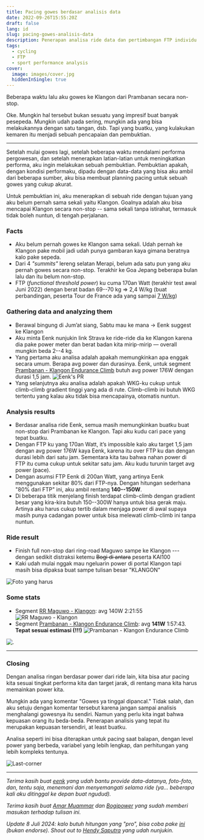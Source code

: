 ```yaml
---
title: Pacing gowes berdasar analisis data
date: 2022-09-26T15:55:20Z
draft: false
lang: id
slug: pacing-gowes-analisis-data
description: Penerapan analisa ride data dan pertimbangan FTP individu untuk pacing sebuah ride secara tepat.
tags:
  - cycling
  - FTP
  - sport performance analysis
cover:
  image: images/cover.jpg
  hiddenInSingle: true
---
```


Beberapa waktu lalu aku gowes ke Klangon dari Prambanan secara non-stop.

Oke. Mungkin hal tersebut bukan sesuatu yang impresif buat banyak pesepeda. Mungkin udah pada sering, mungkin ada yang bisa melakukannya dengan satu tangan, dsb. Tapi yang buatku, yang kulakukan kemaren itu menjadi sebuah pencapaian dan pembuktian.

---

Setelah mulai gowes lagi, setelah beberapa waktu mendalami performa pergowesan, dan setelah menerapkan latian-latian untuk meningkatkan performa, aku ingin melakukan sebuah pembuktian. Pembuktian apakah, dengan kondisi performaku, dipadu dengan data-data yang bisa aku ambil dari beberapa sumber, aku bisa membuat planning pacing untuk sebuah gowes yang cukup akurat.

Untuk pembuktian ini, aku menerapkan di sebuah ride dengan tujuan yang aku belum pernah sama sekali yaitu Klangon. Goalnya adalah aku bisa mencapai Klangon secara non-stop -- sama sekali tanpa istirahat, termasuk tidak boleh nuntun, di tengah perjalanan.

### Facts

- Aku belum pernah gowes ke Klangon sama sekali. Udah pernah ke Klangon pake mobil jadi udah punya gambaran kaya gimana beratnya kalo pake sepeda.
- Dari 4 _"summits"_ lereng selatan Merapi, belum ada satu pun yang aku pernah gowes secara non-stop. Terakhir ke Goa Jepang beberapa bulan lalu dan itu belum non-stop.
- FTP (_functional threshold power_) ku cuma 170an Watt (terakhir test awal Juni 2022) dengan berat badan 69--70 kg ⇒ 2,4 W/kg (buat perbandingan, peserta Tour de France ada yang sampai [7 W/kg](https://velo.outsideonline.com/road/road-racing/tour-de-france/the-power-numbers-at-this-years-tour-de-france-are-the-highest-in-the-modern-era-of-cycling/))

### Gathering data and analyzing them

- Berawal bingung di Jum’at siang, Sabtu mau ke mana → Eenk suggest ke Klangon
- Aku minta Eenk nunjukin link Strava ke ride-ride dia ke Klangon karena dia pake power meter dan berat badan kita mirip-mirip — overall mungkin beda 2--4 kg.
- Yang pertama aku analisa adalah apakah memungkinkan apa enggak secara umum. Berapa avg power dan durasinya. Eenk, untuk segment [Prambanan - Klangon Endurance Climb](https://www.strava.com/segments/19729302) butuh avg power 176W dengan durasi 1,5 jam.
  ![Eenk's PR](images/eenks-pr.jpg#center)
- Yang selanjutnya aku analisa adalah apakah WKG-ku cukup untuk climb-climb gradient tinggi yang ada di rute. Climb-climb ini butuh WKG tertentu yang kalau aku tidak bisa mencapainya, otomatis nuntun.

### Analysis results

- Berdasar analisa ride Eenk, semua masih memungkinkan buatku buat non-stop dari Prambanan ke Klangon. Tapi aku kudu cari pace yang tepat buatku.
- Dengan FTP ku yang 170an Watt, it’s impossible kalo aku target 1,5 jam dengan avg power 176W kaya Eenk, karena itu over FTP ku dan dengan durasi lebih dari satu jam. Sementara kita tau bahwa nahan power di FTP itu cuma cukup untuk sekitar satu jam. Aku kudu turunin target avg power (pace).
- Dengan asumsi FTP Eenk di 200an Watt, yang artinya Eenk menggunakan sekitar 80% dari FTP-nya. Dengan hitungan sederhana "80% dari FTP" ini, aku ambil rentang **140--150W**.
- Di beberapa titik menjelang finish terdapat climb-climb dengan gradient besar yang kira-kira butuh 150--300W hanya untuk bisa gerak maju. Artinya aku harus cukup tertib dalam menjaga power di awal supaya masih punya cadangan power untuk bisa melewati climb-climb ini tanpa nuntun.

### Ride result

- Finish full non-stop dari ring-road Maguwo sampe ke Klangon --- dengan sedikit distraksi ketemu ~~Bogi di antara~~ peserta KAI100
- Kaki udah mulai nggak mau ngeluarin power di portal Klangon tapi masih bisa dipaksa buat sampe tulisan besar "KLANGON"

![Foto yang harus](images/finish.jpg#center "Merapi sedang malu. Menyelimuti puncaknya dengan awan.")

### Some stats

- Segment [RR Maguwo - Klangon](https://www.strava.com/segments/32908149): avg 140W 2:21:55
  ![RR Maguwo - Klangon](images/rr_maguwo-klangon.png#center)
- Segment [Prambanan - Klangon Endurance Climb](https://www.strava.com/segments/19729302): avg **141W** 1:57:43. **Tepat sesuai estimasi (!!!)**
  ![Prambanan - Klangon Endurance Climb](images/prambanan-klangon.png#center)

![.](images/so_good.jpg#center)

---

### Closing

Dengan analisa ringan berdasar power dari ride lain, kita bisa atur pacing kita sesuai tingkat performa kita dan target jarak, di rentang mana kita harus memainkan power kita.

Mungkin ada yang komentar "Gowes ya tinggal dipancal." Tidak salah, dan aku setuju dengan komentar tersebut karena jangan sampai analisis menghalangi gowesnya itu sendiri. Namun yang perlu kita ingat bahwa kepuasan orang itu beda-beda. Penerapan analisis yang tepat itu merupakan kepuasan tersendiri, at least buatku.

Analisa seperti ini bisa diterapkan untuk pacing saat balapan, dengan level power yang berbeda, variabel yang lebih lengkap, dan perhitungan yang lebih kompleks tentunya.

![Last-corner](images/best-view.jpg#center "Ciao!!!")

---

_Terima kasih buat [eenk](https://x.com/hendriansah) yang udah bantu provide data-datanya, foto-foto, dan, tentu saja, menemani dan menyemangati selama ride (ya... beberapa kali aku ditinggal ke depan buat ngudud)._

_Terima kasih buat [Amar Muammar](https://www.strava.com/athletes/41964148) dan [Bogipower](https://www.strava.com/athletes/23853365) yang sudah memberi masukan terhadap tulisan ini._

_Update 8 Juli 2024: kalo butuh hitungan yang "pro", bisa coba pake [ini](https://wwww.bestbikessplit.com/) (bukan endorse). Shout out to [Hendy Saputra](https://www.strava.com/athletes/27389527) yang udah nunjukin._ 

